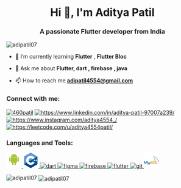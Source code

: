 <h1 align="center">Hi 👋, I'm Aditya Patil</h1>
<h3 align="center">A passionate Flutter developer from India</h3>

<p align="left"> <img src="https://komarev.com/ghpvc/?username=adipatil07&label=Profile%20views&color=0e75b6&style=flat" alt="adipatil07" /> </p>

- 🌱 I’m currently learning **Flutter** , **Flutter Bloc**

- 💬 Ask me about **Flutter, dart , firebase , java**

- 📫 How to reach me **adipatil4554@gmail.com**

<h3 align="left">Connect with me:</h3>
<p align="left">
<a href="https://twitter.com/460patil" target="blank"><img align="center" src="https://raw.githubusercontent.com/rahuldkjain/github-profile-readme-generator/master/src/images/icons/Social/twitter.svg" alt="460patil" height="30" width="40" /></a>
<a href="https://www.linkedin.com/in/aditya-patil-97007a239/" target="blank"><img align="center" src="https://raw.githubusercontent.com/rahuldkjain/github-profile-readme-generator/master/src/images/icons/Social/linked-in-alt.svg" alt="https://www.linkedin.com/in/aditya-patil-97007a239/" height="30" width="40" /></a>
<a href="https://www.instagram.com/aditya4554_/" target="blank"><img align="center" src="https://raw.githubusercontent.com/rahuldkjain/github-profile-readme-generator/master/src/images/icons/Social/instagram.svg" alt="https://www.instagram.com/aditya4554_/" height="30" width="40" /></a>
<a href="https://leetcode.com/u/aditya4554patil/" target="blank"><img align="center" src="https://raw.githubusercontent.com/rahuldkjain/github-profile-readme-generator/master/src/images/icons/Social/leet-code.svg" alt="https://leetcode.com/u/aditya4554patil/" height="30" width="40" /></a>
</p>

<h3 align="left">Languages and Tools:</h3>
<p align="left"> <a href="https://developer.android.com" target="_blank" rel="noreferrer"> <img src="https://raw.githubusercontent.com/devicons/devicon/master/icons/android/android-original-wordmark.svg" alt="android" width="40" height="40"/> </a> <a href="https://www.w3schools.com/cpp/" target="_blank" rel="noreferrer"> <img src="https://raw.githubusercontent.com/devicons/devicon/master/icons/cplusplus/cplusplus-original.svg" alt="cplusplus" width="40" height="40"/> </a> <a href="https://dart.dev" target="_blank" rel="noreferrer"> <img src="https://www.vectorlogo.zone/logos/dartlang/dartlang-icon.svg" alt="dart" width="40" height="40"/> </a> <a href="https://www.figma.com/" target="_blank" rel="noreferrer"> <img src="https://www.vectorlogo.zone/logos/figma/figma-icon.svg" alt="figma" width="40" height="40"/> </a> <a href="https://firebase.google.com/" target="_blank" rel="noreferrer"> <img src="https://www.vectorlogo.zone/logos/firebase/firebase-icon.svg" alt="firebase" width="40" height="40"/> </a> <a href="https://flutter.dev" target="_blank" rel="noreferrer"> <img src="https://www.vectorlogo.zone/logos/flutterio/flutterio-icon.svg" alt="flutter" width="40" height="40"/> </a> <a href="https://git-scm.com/" target="_blank" rel="noreferrer"> <img src="https://www.vectorlogo.zone/logos/git-scm/git-scm-icon.svg" alt="git" width="40" height="40"/> </a> <a href="https://www.mysql.com/" target="_blank" rel="noreferrer"> <img src="https://raw.githubusercontent.com/devicons/devicon/master/icons/mysql/mysql-original-wordmark.svg" alt="mysql" width="40" height="40"/> </a> </p>

<p><img align="left" src="https://github-readme-stats.vercel.app/api/top-langs?username=adipatil07&show_icons=true&locale=en&layout=compact" alt="adipatil07" /></p>

<p>&nbsp;<img align="center" src="https://github-readme-stats.vercel.app/api?username=adipatil07&show_icons=true&locale=en" alt="adipatil07" /></p>
